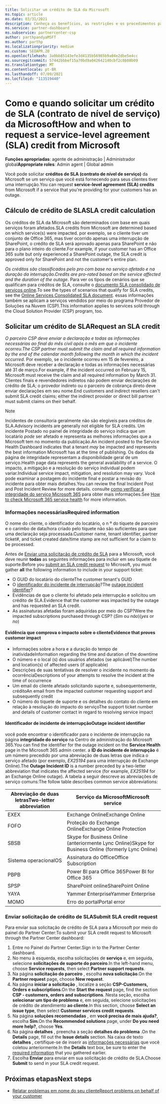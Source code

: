 ```yaml
---
title: Solicitar um crédito de SLA da Microsoft
ms.topic: article
ms.date: 03/31/2021
description: Conheça os benefícios, as restrições e os procedimentos para solicitar um crédito de SLA (contrato de nível de serviço) da Microsoft se seus clientes sofrerem uma interrupção de serviço.
ms.service: partner-dashboard
ms.subservice: partnercenter-csp
author: parthpandyaMSFT
ms.author: parthp
ms.localizationpriority: medium
ms.custom: SEOAPR.20
ms.openlocfilehash: 3a0bb85143efe3d4135b56985b9a04e2dbe5e4cc
ms.sourcegitcommit: 57442bbbef15a70bd9a042642140cbf2c8608b09
ms.translationtype: MT
ms.contentlocale: pt-BR
ms.lasthandoff: 07/09/2021
ms.locfileid: "113519440"
---
```

# <a name="how-and-when-to-request-a-service-level-agreement-sla-credit-from-microsoft"></a><span data-ttu-id="53621-103">Como e quando solicitar um crédito de SLA (contrato de nível de serviço) da Microsoft</span><span class="sxs-lookup"><span data-stu-id="53621-103">How and when to request a service-level agreement (SLA) credit from Microsoft</span></span>

<span data-ttu-id="53621-104">**Funções apropriadas**: agente de administração | Administrador global</span><span class="sxs-lookup"><span data-stu-id="53621-104">**Appropriate roles**: Admin agent | Global admin</span></span>

<span data-ttu-id="53621-105">Você pode solicitar **créditos de SLA (contrato de nível de serviço)** da Microsoft se um serviço que você está fornecendo para seus clientes tiver uma interrupção.</span><span class="sxs-lookup"><span data-stu-id="53621-105">You can request **service-level agreement (SLA) credits** from Microsoft if a service that you're providing for your customers has an outage.</span></span>

## <a name="sla-credit-calculation"></a><span data-ttu-id="53621-106">Cálculo de crédito de SLA</span><span class="sxs-lookup"><span data-stu-id="53621-106">SLA credit calculation</span></span>

<span data-ttu-id="53621-107">Os créditos de SLA da Microsoft são determinados com base em quais serviços foram afetados.</span><span class="sxs-lookup"><span data-stu-id="53621-107">SLA credits from Microsoft are determined based on which service(s) were impacted.</span></span> <span data-ttu-id="53621-108">por exemplo, se o cliente tiver um conjunto de Office 365, mas tiver ocorrido apenas uma interrupção de SharePoint, o crédito de SLA será aprovado apenas para SharePoint e não para o plano inteiro do cliente.</span><span class="sxs-lookup"><span data-stu-id="53621-108">For example, if your customer has an Office 365 suite but only experienced a SharePoint outage, the SLA credit is approved only for SharePoint and not the customer's entire plan.</span></span>

<span data-ttu-id="53621-109">*Os créditos são classificados pelo pro com base no serviço afetado e na duração da interrupção.*</span><span class="sxs-lookup"><span data-stu-id="53621-109">*Credits are pro-rated based on the service affected and the duration of the outage.*</span></span> <span data-ttu-id="53621-110">Para ver os tipos de cenários que se qualificam para créditos de SLA, consulte o [documento SLA consolidado de serviços online](http://www.microsoftvolumelicensing.com/DocumentSearch.aspx?Mode=3&DocumentTypeId=37).</span><span class="sxs-lookup"><span data-stu-id="53621-110">To see the types of scenarios that qualify for SLA credits, see the [Online Services Consolidated SLA document](http://www.microsoftvolumelicensing.com/DocumentSearch.aspx?Mode=3&DocumentTypeId=37).</span></span> <span data-ttu-id="53621-111">essas informações também se aplicam a serviços vendidos por meio do programa Provedor de Soluções na Nuvem (CSP).</span><span class="sxs-lookup"><span data-stu-id="53621-111">This information applies to services sold through the Cloud Solution Provider (CSP) program, too.</span></span>


## <a name="request-an-sla-credit"></a><span data-ttu-id="53621-112">Solicitar um crédito de SLA</span><span class="sxs-lookup"><span data-stu-id="53621-112">Request an SLA credit</span></span>

<span data-ttu-id="53621-113">*O parceiro CSP deve enviar a declaração e todas as informações necessárias ao final do mês civil após o mês em que o incidente ocorreu.*</span><span class="sxs-lookup"><span data-stu-id="53621-113">*The CSP partner must submit the claim and all required information by the end of the calendar month following the month in which the incident occurred.*</span></span> <span data-ttu-id="53621-114">Por exemplo, se o incidente ocorreu em 15 de fevereiro, a Microsoft deve receber a declaração e todas as informações necessárias até 31 de março.</span><span class="sxs-lookup"><span data-stu-id="53621-114">For example, if the incident occurred on February 15, Microsoft must receive the claim and all required information by March 31.</span></span> <span data-ttu-id="53621-115">Clientes finais e revendedores indiretos não podem enviar declarações de crédito de SLA; o provedor indireto ou o parceiro de cobrança direto deve enviar declarações em seu nome.</span><span class="sxs-lookup"><span data-stu-id="53621-115">End customers and indirect resellers can't submit SLA credit claims; either the indirect provider or direct bill partner must submit claims on their behalf.</span></span>

> [!NOTE]
> <span data-ttu-id="53621-116">Incidentes de consultoria geralmente não são elegíveis para créditos de SLA.</span><span class="sxs-lookup"><span data-stu-id="53621-116">Advisory incidents are generally not eligible for SLA credits.</span></span> <span data-ttu-id="53621-117">Um incidente Postado no painel de integridade do serviço indica que um locatário *pode* ser afetado e representa as melhores informações que a Microsoft tem no momento da publicação.</span><span class="sxs-lookup"><span data-stu-id="53621-117">An incident posted to the Service Health Dashboard indicates that a tenant *may* be impacted and represents the best information Microsoft has at the time of publishing.</span></span> <span data-ttu-id="53621-118">Os dados da página de integridade representam a disponibilidade geral de um serviço.</span><span class="sxs-lookup"><span data-stu-id="53621-118">Health page data represents the general availability of a service.</span></span> <span data-ttu-id="53621-119">O impacto, a mitigação e a resolução do serviço individual podem variar.</span><span class="sxs-lookup"><span data-stu-id="53621-119">Individual service impact, mitigation, and resolution may vary.</span></span> <span data-ttu-id="53621-120">Você pode examinar a postagem do incidente final e postar a revisão do incidente para obter mais detalhes.</span><span class="sxs-lookup"><span data-stu-id="53621-120">You can review the final Incident Post and Post Incident Review for more details.</span></span> <span data-ttu-id="53621-121">consulte [como verificar a integridade do serviço Microsoft 365](/microsoft-365/enterprise/view-service-health#incidents-and-advisories) para obter mais informações.</span><span class="sxs-lookup"><span data-stu-id="53621-121">See [How to check Microsoft 365 service health](/microsoft-365/enterprise/view-service-health#incidents-and-advisories) for more information.</span></span>

### <a name="required-information"></a><span data-ttu-id="53621-122">Informações necessárias</span><span class="sxs-lookup"><span data-stu-id="53621-122">Required information</span></span>

<span data-ttu-id="53621-123">O nome do cliente, o identificador do locatário, o n º do tíquete de parceiro e o carimbo de data/hora criado pelo tíquete não são suficientes para que uma declaração seja processada.</span><span class="sxs-lookup"><span data-stu-id="53621-123">Customer name, tenant identifier, partner ticket#, and ticket created date/time stamp are not sufficient for a claim to be processed.</span></span>

<span data-ttu-id="53621-124">Antes de [Enviar uma solicitação de crédito de SLA](#submit-sla-credit-request) para a Microsoft, você deve reunir **todas** as seguintes informações para incluir em seu tíquete de suporte:</span><span class="sxs-lookup"><span data-stu-id="53621-124">Before you [submit an SLA credit request](#submit-sla-credit-request) to Microsoft, you must gather **all** the following information to include in your support ticket:</span></span>

- <span data-ttu-id="53621-125">O GUID do locatário do cliente</span><span class="sxs-lookup"><span data-stu-id="53621-125">The customer tenant's GUID</span></span>
- <span data-ttu-id="53621-126">O [identificador do incidente de interrupção](#outage-incident-identifier)?</span><span class="sxs-lookup"><span data-stu-id="53621-126">The [outage incident identifier](#outage-incident-identifier)?</span></span>
- <span data-ttu-id="53621-127">Evidências de que o cliente foi afetado pela interrupção e solicitou um crédito de SLA.</span><span class="sxs-lookup"><span data-stu-id="53621-127">Evidence that the customer was impacted by the outage and has requested an SLA credit.</span></span>
- <span data-ttu-id="53621-128">As assinaturas afetadas foram adquiridas por meio do CSP?</span><span class="sxs-lookup"><span data-stu-id="53621-128">Were the impacted subscriptions purchased through CSP?</span></span> <span data-ttu-id="53621-129">(*Sim* ou *não*)</span><span class="sxs-lookup"><span data-stu-id="53621-129">(*yes* or *no*)</span></span>

#### <a name="evidence-that-proves-customer-impact"></a><span data-ttu-id="53621-130">Evidência que comprova o impacto sobre o cliente</span><span class="sxs-lookup"><span data-stu-id="53621-130">Evidence that proves customer impact</span></span>

- <span data-ttu-id="53621-131">Informações sobre a hora e a duração do tempo de inatividade</span><span class="sxs-lookup"><span data-stu-id="53621-131">Information regarding the time and duration of the downtime</span></span>
- <span data-ttu-id="53621-132">O número e o local (s) dos usuários afetados (se aplicável)</span><span class="sxs-lookup"><span data-stu-id="53621-132">The number and location(s) of affected users (if applicable)</span></span>
- <span data-ttu-id="53621-133">Descrições de suas tentativas de resolver o incidente no momento da ocorrência</span><span class="sxs-lookup"><span data-stu-id="53621-133">Descriptions of your attempts to resolve the incident at the time of occurrence</span></span>
- <span data-ttu-id="53621-134">Um email do cliente afetado solicitando suporte e, subsequentemente, crédito</span><span class="sxs-lookup"><span data-stu-id="53621-134">An email from the impacted customer requesting support and subsequently credit</span></span>
- <span data-ttu-id="53621-135">O número do tíquete de suporte e os detalhes do contato do cliente em relação à resolução do impacto do serviço</span><span class="sxs-lookup"><span data-stu-id="53621-135">The support ticket number and details of customer contact in regard to resolving service impact</span></span>


#### <a name="outage-incident-identifier"></a><span data-ttu-id="53621-136">Identificador de incidente de interrupção</span><span class="sxs-lookup"><span data-stu-id="53621-136">Outage incident identifier</span></span>

<span data-ttu-id="53621-137">você pode encontrar o identificador para o incidente de interrupção na página **integridade do serviço** na Centro de administração do Microsoft 365.</span><span class="sxs-lookup"><span data-stu-id="53621-137">You can find the identifier for the outage incident on the **Service Health** page in the Microsoft 365 admin center.</span></span> <span data-ttu-id="53621-138">a **ID do incidente de interrupção** é um número precedido por uma abreviação de duas letras que indica o serviço afetado (por exemplo, *EX25194* para uma interrupção de Exchange Online).</span><span class="sxs-lookup"><span data-stu-id="53621-138">The **Outage Incident ID** is a number preceded by a two-letter abbreviation that indicates the affected service (for example, *EX25194* for an Exchange Online outage).</span></span> <span data-ttu-id="53621-139">A tabela a seguir descreve as abreviações de serviço comuns:</span><span class="sxs-lookup"><span data-stu-id="53621-139">The follow table describes common service abbreviations:</span></span>

| <span data-ttu-id="53621-140">Abreviação de duas letras</span><span class="sxs-lookup"><span data-stu-id="53621-140">Two-letter abbreviation</span></span> | <span data-ttu-id="53621-141">Serviço da Microsoft</span><span class="sxs-lookup"><span data-stu-id="53621-141">Microsoft service</span></span> |
| ----------------------- | ----------------- |
| <span data-ttu-id="53621-142">EX</span><span class="sxs-lookup"><span data-stu-id="53621-142">EX</span></span> | <span data-ttu-id="53621-143">Exchange Online</span><span class="sxs-lookup"><span data-stu-id="53621-143">Exchange Online</span></span> |
| <span data-ttu-id="53621-144">FO</span><span class="sxs-lookup"><span data-stu-id="53621-144">FO</span></span> | <span data-ttu-id="53621-145">Proteção do Exchange Online</span><span class="sxs-lookup"><span data-stu-id="53621-145">Exchange Online Protection</span></span> |
| <span data-ttu-id="53621-146">SB</span><span class="sxs-lookup"><span data-stu-id="53621-146">SB</span></span> | <span data-ttu-id="53621-147">Skype for Business Online (anteriormente Lync Online)</span><span class="sxs-lookup"><span data-stu-id="53621-147">Skype for Business Online (formerly Lync Online)</span></span> |
| <span data-ttu-id="53621-148">Sistema operacional</span><span class="sxs-lookup"><span data-stu-id="53621-148">OS</span></span> | <span data-ttu-id="53621-149">Assinatura do Office</span><span class="sxs-lookup"><span data-stu-id="53621-149">Office Subscription</span></span> |
| <span data-ttu-id="53621-150">PB</span><span class="sxs-lookup"><span data-stu-id="53621-150">PB</span></span> | <span data-ttu-id="53621-151">Power BI para Office 365</span><span class="sxs-lookup"><span data-stu-id="53621-151">Power BI for Office 365</span></span> |
| <span data-ttu-id="53621-152">SP</span><span class="sxs-lookup"><span data-stu-id="53621-152">SP</span></span> | <span data-ttu-id="53621-153">SharePoint online</span><span class="sxs-lookup"><span data-stu-id="53621-153">SharePoint Online</span></span> |
| <span data-ttu-id="53621-154">YA</span><span class="sxs-lookup"><span data-stu-id="53621-154">YA</span></span> | <span data-ttu-id="53621-155">Yammer Enterprise</span><span class="sxs-lookup"><span data-stu-id="53621-155">Yammer Enterprise</span></span> |
| <span data-ttu-id="53621-156">MO</span><span class="sxs-lookup"><span data-stu-id="53621-156">MO</span></span> | <span data-ttu-id="53621-157">Erro do portal</span><span class="sxs-lookup"><span data-stu-id="53621-157">Portal error</span></span> |

### <a name="submit-sla-credit-request"></a><span data-ttu-id="53621-158">Enviar solicitação de crédito de SLA</span><span class="sxs-lookup"><span data-stu-id="53621-158">Submit SLA credit request</span></span>

<span data-ttu-id="53621-159">Para enviar sua solicitação de crédito de SLA para a Microsoft por meio do painel do Partner Center:</span><span class="sxs-lookup"><span data-stu-id="53621-159">To submit your SLA credit request to Microsoft through the Partner Center dashboard:</span></span>

1. <span data-ttu-id="53621-160">Entre no Painel do Partner Center.</span><span class="sxs-lookup"><span data-stu-id="53621-160">Sign in to the Partner Center dashboard.</span></span>
2. <span data-ttu-id="53621-161">No menu à esquerda, escolha solicitações de **serviço** e, em seguida, selecione **solicitações de suporte do parceiro**.</span><span class="sxs-lookup"><span data-stu-id="53621-161">In the left-hand menu, choose **Service requests**, then select **Partner support requests**.</span></span>
3. <span data-ttu-id="53621-162">Na página **solicitação do parceiro** , escolha **nova solicitação**.</span><span class="sxs-lookup"><span data-stu-id="53621-162">On the **Partner request** page, choose **New request**.</span></span>
4. <span data-ttu-id="53621-163">Na página **iniciar a solicitação** , localize a seção **CSP-Customers, Orders e subscriptions**.</span><span class="sxs-lookup"><span data-stu-id="53621-163">On the **Start the request** page, find the section **CSP - customers, orders and subscriptions**.</span></span> <span data-ttu-id="53621-164">Nesta seção, escolha **selecionar um tipo de problema** e, em seguida, selecione solicitações de crédito de atendimento **ao cliente**.</span><span class="sxs-lookup"><span data-stu-id="53621-164">In this section, choose **Select an issue type**, then select **Customer services credit requests**.</span></span>
5. <span data-ttu-id="53621-165">Na página **soluções recomendadas** , em **você precisa de mais ajuda?**, escolha **Sim**.</span><span class="sxs-lookup"><span data-stu-id="53621-165">On the **Recommended solutions** page, under **Do you need more help?**, choose **Yes**.</span></span>
6. <span data-ttu-id="53621-166">Na página **detalhes** , preencha a seção **detalhes do problema** .</span><span class="sxs-lookup"><span data-stu-id="53621-166">On the **Details** page, fill out the **Issue details** section.</span></span> <span data-ttu-id="53621-167">Na caixa de texto **detalhes** , certifique-se de inserir as [informações necessárias](#required-information) que você coletou anteriormente.</span><span class="sxs-lookup"><span data-stu-id="53621-167">In the **Details** text box, be sure to enter the [required information](#required-information) that you gathered earlier.</span></span>
7. <span data-ttu-id="53621-168">Escolha **Enviar** para enviar em sua solicitação de crédito de SLA.</span><span class="sxs-lookup"><span data-stu-id="53621-168">Choose **Submit** to send in your SLA credit request.</span></span>

## <a name="next-steps"></a><span data-ttu-id="53621-169">Próximas etapas</span><span class="sxs-lookup"><span data-stu-id="53621-169">Next steps</span></span>

- [<span data-ttu-id="53621-170">Relatar problemas em nome do seu cliente</span><span class="sxs-lookup"><span data-stu-id="53621-170">Report problems on behalf of your customer</span></span>](report-problems-on-behalf-of-a-customer.md)

